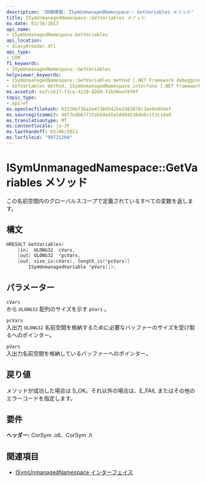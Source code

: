 ```yaml
---
description: '詳細情報: ISymUnmanagedNamespace:: GetVariables メソッド'
title: ISymUnmanagedNamespace::GetVariables メソッド
ms.date: 03/30/2017
api_name:
- ISymUnmanagedNamespace.GetVariables
api_location:
- diasymreader.dll
api_type:
- COM
f1_keywords:
- ISymUnmanagedNamespace::GetVariables
helpviewer_keywords:
- ISymUnmanagedNamespace::GetVariables method [.NET Framework debugging]
- GetVariables method, ISymUnmanagedNamespace interface [.NET Framework debugging]
ms.assetid: ea7c1617-f3ce-4220-8288-f2b50eaf0f0f
topic_type:
- apiref
ms.openlocfilehash: 63316bf3ba1e4736d542be3362076c3ae6e95def
ms.sourcegitcommit: ddf7edb67715a5b9a45e3dd44536dabc153c1de0
ms.translationtype: MT
ms.contentlocale: ja-JP
ms.lasthandoff: 02/06/2021
ms.locfileid: "99721204"
---
```

# <a name="isymunmanagednamespacegetvariables-method"></a>ISymUnmanagedNamespace::GetVariables メソッド

この名前空間内のグローバルスコープで定義されているすべての変数を返します。  
  
## <a name="syntax"></a>構文  
  
```cpp
HRESULT GetVariables(  
    [in]  ULONG32  cVars,  
    [out] ULONG32  *pcVars,  
    [out, size_is(cVars), length_is(*pcVars)]  
        ISymUnmanagedVariable *pVars[]);  
```  
  
## <a name="parameters"></a>パラメーター  

 `cVars`  
 から `ULONG32` 配列のサイズを示す `pVars` 。  
  
 `pcVars`  
 入出力 `ULONG32` 名前空間を格納するために必要なバッファーのサイズを受け取るへのポインター。  
  
 `pVars`  
 入出力名前空間を格納しているバッファーへのポインター。  
  
## <a name="return-value"></a>戻り値  

 メソッドが成功した場合は S_OK。それ以外の場合は、E_FAIL またはその他のエラーコードを指定します。  
  
## <a name="requirements"></a>要件  

 **ヘッダー:** CorSym .idl、CorSym .h  
  
## <a name="see-also"></a>関連項目

- [ISymUnmanagedNamespace インターフェイス](isymunmanagednamespace-interface.md)
